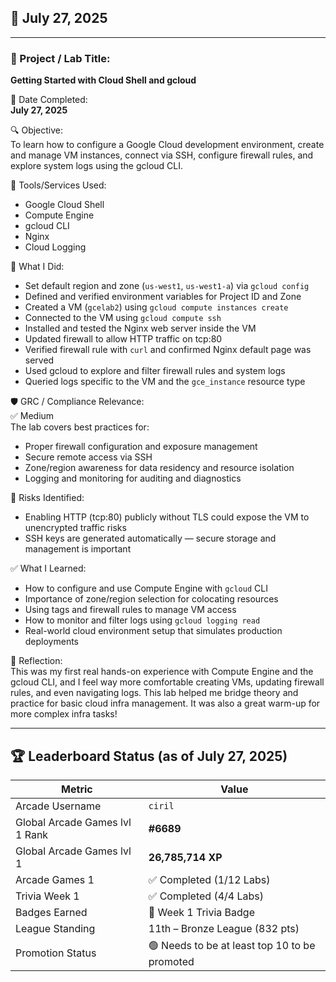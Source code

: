 ## 📅 July 27, 2025

---

### 🧩 Project / Lab Title:
**Getting Started with Cloud Shell and gcloud**

📆 Date Completed:  
**July 27, 2025**

🔍 Objective:  
To learn how to configure a Google Cloud development environment, create and manage VM instances, connect via SSH, configure firewall rules, and explore system logs using the gcloud CLI.

🔧 Tools/Services Used:
- Google Cloud Shell
- Compute Engine
- gcloud CLI
- Nginx
- Cloud Logging

🧠 What I Did:
- Set default region and zone (`us-west1`, `us-west1-a`) via `gcloud config`
- Defined and verified environment variables for Project ID and Zone
- Created a VM (`gcelab2`) using `gcloud compute instances create`
- Connected to the VM using `gcloud compute ssh`
- Installed and tested the Nginx web server inside the VM
- Updated firewall to allow HTTP traffic on tcp:80
- Verified firewall rule with `curl` and confirmed Nginx default page was served
- Used gcloud to explore and filter firewall rules and system logs
- Queried logs specific to the VM and the `gce_instance` resource type

🛡️ GRC / Compliance Relevance:  
✅ Medium  
The lab covers best practices for:
- Proper firewall configuration and exposure management
- Secure remote access via SSH
- Zone/region awareness for data residency and resource isolation
- Logging and monitoring for auditing and diagnostics

🚩 Risks Identified:  
- Enabling HTTP (tcp:80) publicly without TLS could expose the VM to unencrypted traffic risks
- SSH keys are generated automatically — secure storage and management is important

✅ What I Learned:
- How to configure and use Compute Engine with `gcloud` CLI
- Importance of zone/region selection for colocating resources
- Using tags and firewall rules to manage VM access
- How to monitor and filter logs using `gcloud logging read`
- Real-world cloud environment setup that simulates production deployments

💭 Reflection:  
This was my first real hands-on experience with Compute Engine and the gcloud CLI, and I feel way more comfortable creating VMs, updating firewall rules, and even navigating logs. This lab helped me bridge theory and practice for basic cloud infra management. It was also a great warm-up for more complex infra tasks!

---

## 🏆 Leaderboard Status (as of July 27, 2025)

| Metric              | Value                    |
|---------------------|--------------------------|
| Arcade Username     | `ciril`                  |
| Global Arcade Games lvl 1 Rank         | **#6689**                 |
| Global Arcade Games lvl 1              | **26,785,714 XP**        |
| Arcade Games 1       | ✅ Completed (1/12 Labs)  |
| Trivia Week 1       | ✅ Completed (4/4 Labs)  |
| Badges Earned       | 🏅 Week 1 Trivia Badge   |
| League Standing     | 11th – Bronze League (832 pts)|
| Promotion Status    | 🟢 Needs to be at least top 10 to be promoted     |

